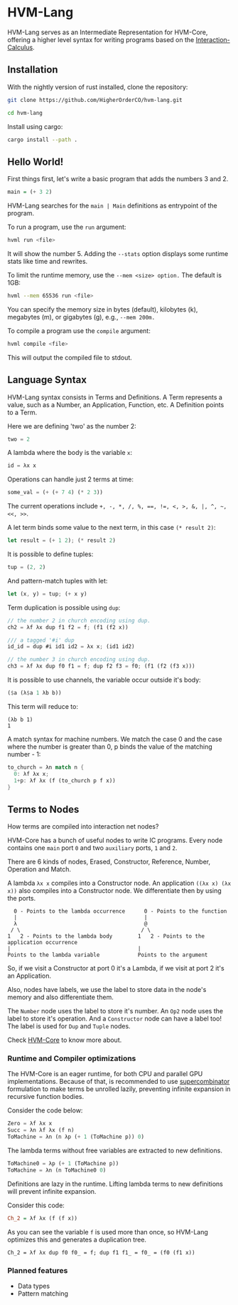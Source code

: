 # HVM-Lang

HVM-Lang serves as an Intermediate Representation for HVM-Core, offering a higher level syntax for writing programs based on the [Interaction-Calculus](https://github.com/VictorTaelin/Interaction-Calculus#interaction-calculus).

## Installation

With the nightly version of rust installed, clone the repository:
```bash
git clone https://github.com/HigherOrderCO/hvm-lang.git

cd hvm-lang
```

Install using cargo:
```bash
cargo install --path .
```

## Hello World!

First things first, let's write a basic program that adds the numbers 3 and 2.

```hs
main = (+ 3 2)
```

HVM-Lang searches for the `main | Main` definitions as entrypoint of the program.

To run a program, use the `run` argument:
```bash
hvml run <file>
```

It will show the number 5.
Adding the `--stats` option displays some runtime stats like time and rewrites.

To limit the runtime memory, use the `--mem <size> option.` The default is 1GB:
```bash
hvml --mem 65536 run <file>
```
You can specify the memory size in bytes (default), kilobytes (k), megabytes (m), or gigabytes (g), e.g., `--mem 200m.`

To compile a program use the `compile` argument:
```bash
hvml compile <file>
```
This will output the compiled file to stdout.

## Language Syntax

HVM-Lang syntax consists in Terms and Definitions.
A Term represents a value, such as a Number, an Application, Function, etc. A Definition points to a Term.

Here we are defining 'two' as the number 2:
```rs
two = 2
```

A lambda where the body is the variable `x`:
```rs
id = λx x
```

Operations can handle just 2 terms at time:
```rs
some_val = (+ (+ 7 4) (* 2 3))
```
The current operations include `+, -, *, /, %, ==, !=, <, >, &, |, ^, ~, <<, >>`.

A let term binds some value to the next term, in this case `(* result 2)`:
```rs
let result = (+ 1 2); (* result 2)
```

It is possible to define tuples:
```rs
tup = (2, 2)
```

And pattern-match tuples with let:
```rs
let (x, y) = tup; (+ x y)
```

Term duplication is possible using `dup`:
```rs
// the number 2 in church encoding using dup.
ch2 = λf λx dup f1 f2 = f; (f1 (f2 x))

/// a tagged '#i' dup
id_id = dup #i id1 id2 = λx x; (id1 id2)

// the number 3 in church encoding using dup.
ch3 = λf λx dup f0 f1 = f; dup f2 f3 = f0; (f1 (f2 (f3 x)))
```

It is possible to use channels, the variable occur outside it's body:
```rs
($a (λ$a 1 λb b))
```
This term will reduce to:
```
(λb b 1)
1
```

A match syntax for machine numbers.
We match the case 0 and the case where the number is greater
than 0, p binds the value of the matching number - 1:
```rs
to_church = λn match n {
  0: λf λx x;
  1+p: λf λx (f (to_church p f x))
}
```

## Terms to Nodes

How terms are compiled into interaction net nodes?

HVM-Core has a bunch of useful nodes to write IC programs.
Every node contains one `main` port `0` and two `auxiliary` ports, `1` and `2`.

There are 6 kinds of nodes, Erased, Constructor, Reference, Number, Operation and Match.

A lambda `λx x` compiles into a Constructor node.
An application `((λx x) (λx x))` also compiles into a Constructor node.
We differentiate then by using the ports.

```
  0 - Points to the lambda occurrence      0 - Points to the function
  |                                        |
  λ                                        @
 / \                                      / \
1   2 - Points to the lambda body        1   2 - Points to the application occurrence
|                                        |
Points to the lambda variable            Points to the argument
```

So, if we visit a Constructor at port 0 it's a Lambda, if we visit at port 2 it's an Application.

Also, nodes have labels, we use the label to store data in the node's memory and also differentiate them.

The `Number` node uses the label to store it's number.
An `Op2` node uses the label to store it's operation.
And a `Constructor` node can have a label too! The label is used for `Dup` and `Tuple` nodes.

Check [HVM-Core](https://github.com/HigherOrderCO/hvm-core/tree/main#language) to know more about.

### Runtime and Compiler optimizations

The HVM-Core is an eager runtime, for both CPU and parallel GPU implementations.
Because of that, is recommended to use [supercombinator](https://en.wikipedia.org/wiki/Supercombinator) formulation to make terms be unrolled lazily, preventing infinite expansion in recursive function bodies.

Consider the code below:
```rs
Zero = λf λx x
Succ = λn λf λx (f n)
ToMachine = λn (n λp (+ 1 (ToMachine p)) 0)
```
The lambda terms without free variables are extracted to new definitions.
```rs
ToMachine0 = λp (+ 1 (ToMachine p))
ToMachine = λn (n ToMachine0 0)
```
Definitions are lazy in the runtime. Lifting lambda terms to new definitions will prevent infinite expansion.

Consider this code:
```hs
Ch_2 = λf λx (f (f x))
```
As you can see the variable `f` is used more than once, so HVM-Lang optimizes this and generates a duplication tree.
```
Ch_2 = λf λx dup f0 f0_ = f; dup f1 f1_ = f0_ = (f0 (f1 x))
```

### Planned features

- Data types
- Pattern matching
